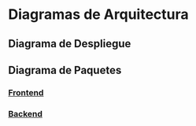 # Diagramas de Arquitectura

## Diagrama de Despliegue

## Diagrama de Paquetes

### [Frontend](https://drive.google.com/file/d/1Rdq_b0rz9zzf4LcAnfuGIQ7pnXh0WPf4/view?usp=drive_link)

### [Backend](https://drive.google.com/file/d/1Kk5sqzEjZLUhy-Ta3rgGN69i3gXqicve/view?usp=drive_link)
